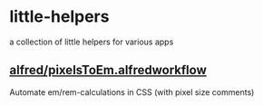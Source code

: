# little-helpers
a collection of little helpers for various apps

## [alfred/pixelsToEm.alfredworkflow](/alfred/)
Automate em/rem-calculations in CSS (with pixel size comments)

